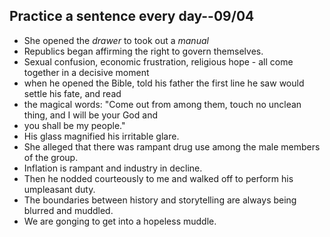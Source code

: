 ##	Practice a sentence every day--09/04

*	She opened the *drawer* to took out a *manual*
*	Republics began affirming the right to govern themselves.
*	Sexual confusion, economic frustration, religious hope - all come together in a decisive moment 
*	when he opened the Bible, told his father the first line he saw would settle his fate, and read
*	the magical words: "Come out from among them, touch no unclean thing, and I will be your God and
*	you shall be my people."
*	His glass magnified his irritable glare.
*	She alleged that there was rampant drug use among the male members of the group.
*	Inflation is rampant and industry in decline.
*	Then he nodded courteously to me and walked off to perform his umpleasant duty.
*	The boundaries between history and storytelling are always being blurred and muddled.
*	We are gonging to get into a hopeless muddle.